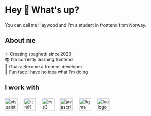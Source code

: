 <h1 align="left">Hey 👋 What's up?</h1>

###

<p align="left">You can call me Haywood and I'm a student in frontend from Norway.</p>

###

<h2 align="left">About me</h2>

###

<p align="left">✨ Creating spaghetti since 2023<br>📚 I'm currently learning frontend<br>🎯 Goals: Become a fronend developer<br>🎲 Fun fact: I have no idea what I'm doing</p>

###

<h2 align="left">I work with</h2>

###

<div align="left">
  <img src="https://cdn.jsdelivr.net/gh/devicons/devicon/icons/visualstudio/visualstudio-plain.svg" height="40" alt="visualstudio logo"  />
  <img width="12" />
  <img src="https://cdn.jsdelivr.net/gh/devicons/devicon/icons/html5/html5-original.svg" height="40" alt="html5 logo"  />
  <img width="12" />
  <img src="https://cdn.jsdelivr.net/gh/devicons/devicon/icons/css3/css3-original.svg" height="40" alt="css3 logo"  />
  <img width="12" />
  <img src="https://cdn.jsdelivr.net/gh/devicons/devicon/icons/javascript/javascript-original.svg" height="40" alt="javascript logo"  />
  <img width="12" />
  <img src="https://cdn.jsdelivr.net/gh/devicons/devicon/icons/figma/figma-original.svg" height="40" alt="figma logo"  />
  <img width="12" />
  <img src="https://www.vectorlogo.zone/logos/lua/lua-official.svg" height="40" alt="lua logo"  />
  <img width="12" />
</div>


